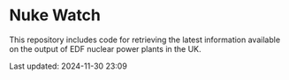 # Nuke Watch

This repository includes code for retrieving the latest information available on the output of EDF nuclear power plants in the UK.

Last updated: 2024-11-30 23:09